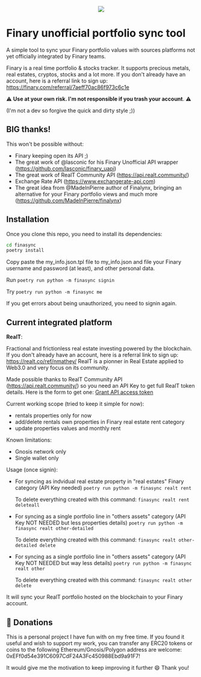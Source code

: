 
<p align="center">
	<img src=https://github.com/nmathey/finasync/assets/20896232/cb6b9f01-ac82-49ba-863f-905ee1809237 />
</p>


# Finary unofficial portfolio sync tool

A simple tool to sync your Finary portfolio values with sources platforms not yet officially integrated by Finary teams.

Finary is a real time portfolio & stocks tracker. It supports precious metals, real estates, cryptos, stocks and a lot more.
If you don't already have an account, here is a referral link to sign up: https://finary.com/referral/7aeff70ac86f973c6c1e

:warning: **Use at your own risk. I'm not responsible if you trash your account**. :warning:

(I'm not a dev so forgive the quick and dirty style ;))

## BIG thanks!

This won't be possible without:
* Finary keeping open its API ;)
* The great work of @lasconic for his Finary Unofficial API wrapper (https://github.com/lasconic/finary_uapi)
* The great work of RealT Community API (https://api.realt.community/)
* Exchange Rate API (https://www.exchangerate-api.com)
* The great idea from @MadeInPierre author of Finalynx, bringing an alternative for your Finary portfolio views and much more (https://github.com/MadeInPierre/finalynx)

## Installation

Once you clone this repo, you need to install its dependencies:
```bash
cd finasync
poetry install
```
Copy paste the my_info.json.tpl file to my_info.json and file your Finary username and password (at least), and other personal data.

Run `poetry run python -m finasync signin`

Try `poetry run python -m finasync me`

If you get errors about being unauthorized, you need to signin again.

## Current integrated platform

**RealT**:

Fractional and frictionless real estate investing powered by the blockchain. If you don't already have an account, here is a referral link to sign up: https://realt.co/ref/nmathey/ 
RealT is a pionner in Real Estate applied to Web3.0 and very focus on its community.

Made possible thanks to RealT Community API (https://api.realt.community/) so you need an API Key to get full RealT token details.
Here is the form to get one: [Grant API access token](https://docs.google.com/forms/d/e/1FAIpQLSf20z9fooLlq7tJTrUM4ESRlGRaqXun1wHLz5UscsF2xkdhfg/viewform)

Current working scope (tried to keep it simple for now):
- 	rentals properties only for now
- 	add/delete rentals own properties in Finary real estate rent category
- 	update properties values and monthly rent

Known limitations:
-	Gnosis network only
-	Single wallet only

Usage (once signin):
- For syncing as indvidual real estate property in "real estates" Finary category (API Key needed)
	`poetry run python -m finasync realt rent`

	To delete everything created with this command: `finasync realt rent deleteall`

- For syncing as a single portfolio line in "others assets" category (API Key NOT NEEDED but less properties details)
  	`poetry run python -m finasync realt other-detailed`

	To delete everything created with this command: `finasync realt other-detailed delete`

- For syncing as a single portfolio line in "others assets" category (API Key NOT NEEDED but way less details)
  	`poetry run python -m finasync realt other`

	To delete everything created with this command: `finasync realt other delete`

It will sync your RealT portfolio hosted on the blockchain to your Finary account.

## 💌 Donations

This is a personal project I have fun with on my free time. If you found it useful and wish to support my work, you can transfer any ERC20 tokens or coins to the following Ethereum/Gnosis/Polygon address are welcome: 0xEFf0d54e391C6097CdF24A3Fc450988Ebd9a91F7! 

It would give me the motivation to keep improving it further 😄 Thank you!
